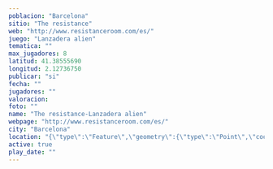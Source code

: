 ```yaml
---
poblacion: "Barcelona"
sitio: "The resistance"
web: "http://www.resistanceroom.com/es/"
juego: "Lanzadera alien"
tematica: ""
max_jugadores: 8
latitud: 41.38555690
longitud: 2.12736750
publicar: "si"
fecha: ""
jugadores: ""
valoracion: 
foto: ""
name: "The resistance-Lanzadera alien"
webpage: "http://www.resistanceroom.com/es/"
city: "Barcelona"
location: "{\"type\":\"Feature\",\"geometry\":{\"type\":\"Point\",\"coordinates\":[\"41,38555690\",\"2,12736750\"]}}"
active: true
play_date: ""
---
```

